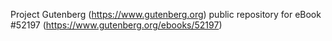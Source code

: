 Project Gutenberg (https://www.gutenberg.org) public repository for
eBook #52197 (https://www.gutenberg.org/ebooks/52197)
